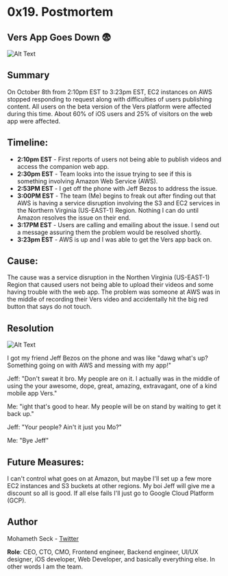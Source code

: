# 0x19. Postmortem

## Vers App Goes Down 😨

![Alt Text](https://media.giphy.com/media/nrXif9YExO9EI/giphy.gif)


## Summary
On October 8th from 2:10pm EST to 3:23pm EST, EC2 instances on AWS stopped responding to request along with difficulties of users publishing content. All users on the beta version of the Vers platform were affected during this time. About 60% of iOS users and 25% of visitors on the web app were affected.



## Timeline:
* **2:10pm EST** - First reports of users not being able to publish videos and access the companion web app.
* **2:30pm EST** - Team looks into the issue trying to see if this is something involving Amazon Web Service (AWS).
* **2:53PM EST** - I get off the phone with Jeff Bezos to address the issue.
* **3:00PM EST** - The team (Me) begins to freak out after finding out that AWS is having a service disruption involving the S3 and EC2 services in the Northern Virginia (US-EAST-1) Region. Nothing I can do until Amazon resolves the issue on their end.
* **3:17PM EST** - Users are calling and emailing about the issue. I send out a message assuring them the problem would be resolved shortly.
* **3:23pm EST** - AWS is up and I was able to get the Vers app back on. 


## Cause:
The cause was a service disruption in the Northen Virginia (US-EAST-1) Region that caused users not being able to upload their videos and some having trouble with the web app.
The problem was someone at AWS was in the middle of recording their Vers video and accidentally hit the big red button that says do not touch.


## Resolution

![Alt Text](https://media.giphy.com/media/3ofT5WIy61ORed2bPW/giphy.gif)

I got my friend Jeff Bezos on the phone and was like "dawg what's up? Something going on with AWS and messing with my app!"

Jeff: "Don't sweat it bro. My people are on it. I actually was in the middle of using the your awesome, dope, great, amazing, extravagant, one of a kind mobile app Vers."

Me: "ight that's good to hear. My people will be on stand by waiting to get it back up."

Jeff: "Your people? Ain't it just you Mo?"

Me: "Bye Jeff"


## Future Measures:

I can't control what goes on at Amazon, but maybe I'll set up a few more EC2 instances and S3 buckets at other regions. My boi Jeff will give me a discount so all is good. If all else fails I'll just go to Google Cloud Platform (GCP).

## Author
Mohameth Seck - [Twitter](https://twitter.com/seck_mohameth)

**Role**: CEO, CTO, CMO, Frontend engineer, Backend engineer, UI/UX designer, iOS developer, Web Developer, and basically everything else. 
In other words I am the team.
